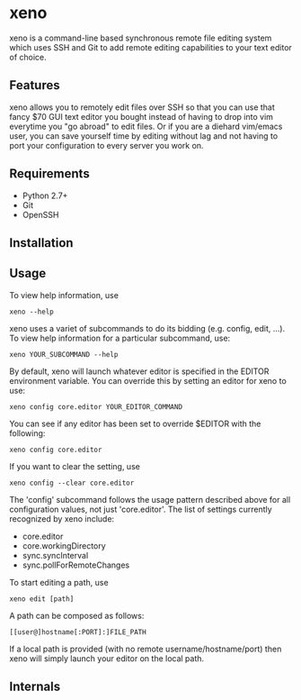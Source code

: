 xeno
====
xeno is a command-line based synchronous remote file editing system which uses
SSH and Git to add remote editing capabilities to your text editor of choice.


Features
--------
xeno allows you to remotely edit files over SSH so that you can use that fancy
$70 GUI text editor you bought instead of having to drop into vim everytime you
"go abroad" to edit files.  Or if you are a diehard vim/emacs user, you can save
yourself time by editing without lag and not having to port your configuration
to every server you work on.


Requirements
------------
- Python 2.7+
- Git
- OpenSSH


Installation
------------



Usage
-----
To view help information, use

    xeno --help

xeno uses a variet of subcommands to do its bidding (e.g. config, edit, ...).
To view help information for a particular subcommand, use:

    xeno YOUR_SUBCOMMAND --help

By default, xeno will launch whatever editor is specified in the EDITOR
environment variable.  You can override this by setting an editor for xeno to
use:

    xeno config core.editor YOUR_EDITOR_COMMAND

You can see if any editor has been set to override $EDITOR with the following:

    xeno config core.editor

If you want to clear the setting, use

    xeno config --clear core.editor

The 'config' subcommand follows the usage pattern described above for all
configuration values, not just 'core.editor'.  The list of settings currently
recognized by xeno include:

- core.editor
- core.workingDirectory
- sync.syncInterval
- sync.pollForRemoteChanges

To start editing a path, use

    xeno edit [path]

A path can be composed as follows:

    [[user@]hostname[:PORT]:]FILE_PATH

If a local path is provided (with no remote username/hostname/port) then xeno
will simply launch your editor on the local path.  


Internals
---------


